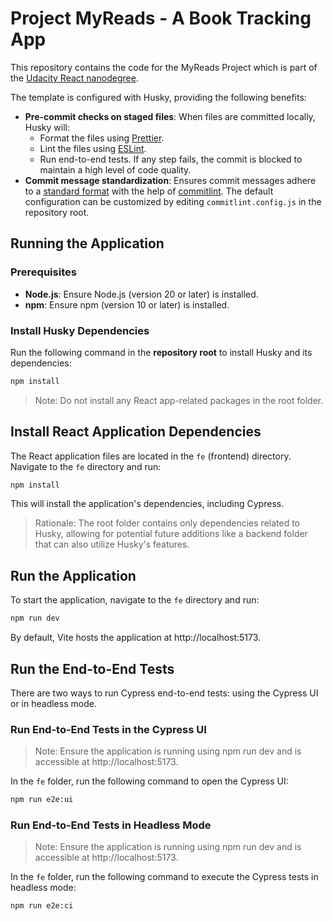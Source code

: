 # Project MyReads - A Book Tracking App

This repository contains the code for the MyReads Project which is part of the [Udacity React nanodegree](https://www.udacity.com/course/react-nanodegree--nd019?ranMID=53187&ranEAID=/jZHTpnCvx8&ranSiteID=_jZHTpnCvx8-lXPc4UmXB85ph7Gkz69thQ&utm_source=affiliates).

The template is configured with Husky, providing the following benefits:

- **Pre-commit checks on staged files**: When files are committed locally, Husky will:
    - Format the files using [Prettier](https://prettier.io/).
    - Lint the files using [ESLint](https://eslint.org/).
    - Run end-to-end tests.
      If any step fails, the commit is blocked to maintain a high level of code quality.
- **Commit message standardization**: Ensures commit messages adhere to a [standard format](https://commitlint.js.org/concepts/commit-conventions.html) with the help of [commitlint](https://commitlint.js.org/). The default configuration can be customized by editing `commitlint.config.js` in the repository root.

## Running the Application

### Prerequisites
- **Node.js**: Ensure Node.js (version 20 or later) is installed.
- **npm**: Ensure npm (version 10 or later) is installed.

### Install Husky Dependencies
Run the following command in the **repository root** to install Husky and its dependencies:

```bash
npm install
```
> Note: Do not install any React app-related packages in the root folder.

## Install React Application Dependencies
The React application files are located in the `fe` (frontend) directory. Navigate to the `fe` directory and run:
```bash
npm install
```
This will install the application's dependencies, including Cypress.

> Rationale: The root folder contains only dependencies related to Husky, allowing for potential future additions like a backend folder that can also utilize Husky's features.

## Run the Application

To start the application, navigate to the `fe` directory and run:

```bash
npm run dev
```
By default, Vite hosts the application at http://localhost:5173.

## Run the End-to-End Tests
There are two ways to run Cypress end-to-end tests: using the Cypress UI or in headless mode.

### Run End-to-End Tests in the Cypress UI

> Note: Ensure the application is running using npm run dev and is accessible at http://localhost:5173.

In the `fe` folder, run the following command to open the Cypress UI:
```bash
npm run e2e:ui
```

### Run End-to-End Tests in Headless Mode

> Note: Ensure the application is running using npm run dev and is accessible at http://localhost:5173.

In the `fe` folder, run the following command to execute the Cypress tests in headless mode:
```bash
npm run e2e:ci
```
